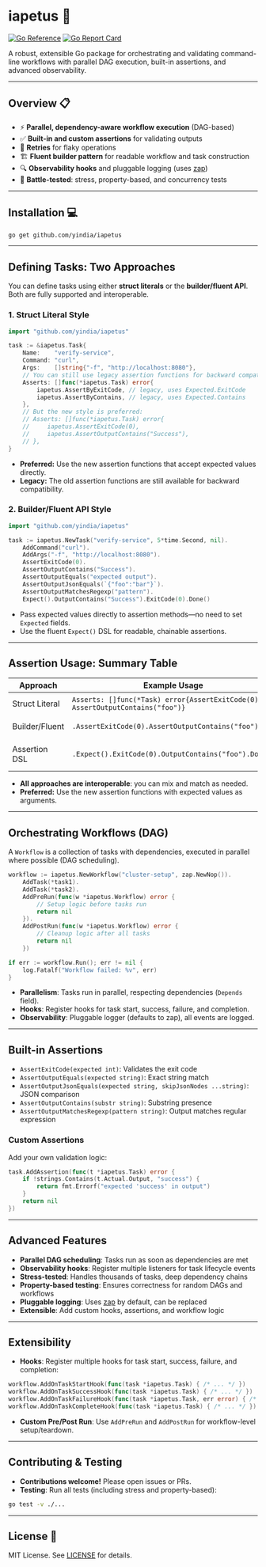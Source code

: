 # iapetus 🚀

[![Go Reference](https://pkg.go.dev/badge/github.com/yindia/iapetus.svg)](https://pkg.go.dev/github.com/yindia/iapetus)
[![Go Report Card](https://goreportcard.com/badge/github.com/yindia/iapetus)](https://goreportcard.com/report/github.com/yindia/iapetus)

A robust, extensible Go package for orchestrating and validating command-line workflows with parallel DAG execution, built-in assertions, and advanced observability.

---

## Overview 📋

- ⚡ **Parallel, dependency-aware workflow execution** (DAG-based)
- ✅ **Built-in and custom assertions** for validating outputs
- 🔄 **Retries** for flaky operations
- 🏗️ **Fluent builder pattern** for readable workflow and task construction
- 🔍 **Observability hooks** and pluggable logging (uses [zap](https://github.com/uber-go/zap))
- 🧪 **Battle-tested**: stress, property-based, and concurrency tests

---

## Installation 💻

```sh
go get github.com/yindia/iapetus
```

---

## Defining Tasks: Two Approaches

You can define tasks using either **struct literals** or the **builder/fluent API**. Both are fully supported and interoperable.

### 1. Struct Literal Style

```go
import "github.com/yindia/iapetus"

task := &iapetus.Task{
    Name:    "verify-service",
    Command: "curl",
    Args:    []string{"-f", "http://localhost:8080"},
    // You can still use legacy assertion functions for backward compatibility:
    Asserts: []func(*iapetus.Task) error{
        iapetus.AssertByExitCode, // legacy, uses Expected.ExitCode
        iapetus.AssertByContains, // legacy, uses Expected.Contains
    },
    // But the new style is preferred:
    // Asserts: []func(*iapetus.Task) error{
    //     iapetus.AssertExitCode(0),
    //     iapetus.AssertOutputContains("Success"),
    // },
}
```

- **Preferred:** Use the new assertion functions that accept expected values directly.
- **Legacy:** The old assertion functions are still available for backward compatibility.

### 2. Builder/Fluent API Style

```go
import "github.com/yindia/iapetus"

task := iapetus.NewTask("verify-service", 5*time.Second, nil).
    AddCommand("curl").
    AddArgs("-f", "http://localhost:8080").
    AssertExitCode(0).
    AssertOutputContains("Success").
    AssertOutputEquals("expected output").
    AssertOutputJsonEquals(`{"foo":"bar"}`).
    AssertOutputMatchesRegexp("pattern").
    Expect().OutputContains("Success").ExitCode(0).Done()
```

- Pass expected values directly to assertion methods—no need to set `Expected` fields.
- Use the fluent `Expect()` DSL for readable, chainable assertions.

---

## Assertion Usage: Summary Table

| Approach         | Example Usage                                                                 | When to Use                |
|------------------|-------------------------------------------------------------------------------|----------------------------|
| Struct Literal   | `Asserts: []func(*Task) error{AssertExitCode(0), AssertOutputContains("foo")}`| Static config, YAML, tests |
| Builder/Fluent   | `.AssertExitCode(0).AssertOutputContains("foo")`                             | Programmatic, chaining     |
| Assertion DSL    | `.Expect().ExitCode(0).OutputContains("foo").Done()`                        | Complex, readable chains   |

- **All approaches are interoperable**: you can mix and match as needed.
- **Preferred:** Use the new assertion functions with expected values as arguments.

---

## Orchestrating Workflows (DAG)

A `Workflow` is a collection of tasks with dependencies, executed in parallel where possible (DAG scheduling).

```go
workflow := iapetus.NewWorkflow("cluster-setup", zap.NewNop()).
    AddTask(*task1).
    AddTask(*task2).
    AddPreRun(func(w *iapetus.Workflow) error {
        // Setup logic before tasks run
        return nil
    }).
    AddPostRun(func(w *iapetus.Workflow) error {
        // Cleanup logic after all tasks
        return nil
    })

if err := workflow.Run(); err != nil {
    log.Fatalf("Workflow failed: %v", err)
}
```

- **Parallelism**: Tasks run in parallel, respecting dependencies (`Depends` field).
- **Hooks**: Register hooks for task start, success, failure, and completion.
- **Observability**: Pluggable logger (defaults to zap), all events are logged.

---

## Built-in Assertions

- `AssertExitCode(expected int)`: Validates the exit code
- `AssertOutputEquals(expected string)`: Exact string match
- `AssertOutputJsonEquals(expected string, skipJsonNodes ...string)`: JSON comparison
- `AssertOutputContains(substr string)`: Substring presence
- `AssertOutputMatchesRegexp(pattern string)`: Output matches regular expression

### Custom Assertions

Add your own validation logic:

```go
task.AddAssertion(func(t *iapetus.Task) error {
    if !strings.Contains(t.Actual.Output, "success") {
        return fmt.Errorf("expected 'success' in output")
    }
    return nil
})
```

---

## Advanced Features

- **Parallel DAG scheduling**: Tasks run as soon as dependencies are met
- **Observability hooks**: Register multiple listeners for task lifecycle events
- **Stress-tested**: Handles thousands of tasks, deep dependency chains
- **Property-based testing**: Ensures correctness for random DAGs and workflows
- **Pluggable logging**: Uses [zap](https://github.com/uber-go/zap) by default, can be replaced
- **Extensible**: Add custom hooks, assertions, and workflow logic

---

## Extensibility

- **Hooks**: Register multiple hooks for task start, success, failure, and completion:

```go
workflow.AddOnTaskStartHook(func(task *iapetus.Task) { /* ... */ })
workflow.AddOnTaskSuccessHook(func(task *iapetus.Task) { /* ... */ })
workflow.AddOnTaskFailureHook(func(task *iapetus.Task, err error) { /* ... */ })
workflow.AddOnTaskCompleteHook(func(task *iapetus.Task) { /* ... */ })
```

- **Custom Pre/Post Run**: Use `AddPreRun` and `AddPostRun` for workflow-level setup/teardown.

---

## Contributing & Testing

- **Contributions welcome!** Please open issues or PRs.
- **Testing**: Run all tests (including stress and property-based):

```sh
go test -v ./...
```

---

## License 📄

MIT License. See [LICENSE](LICENSE) for details.

